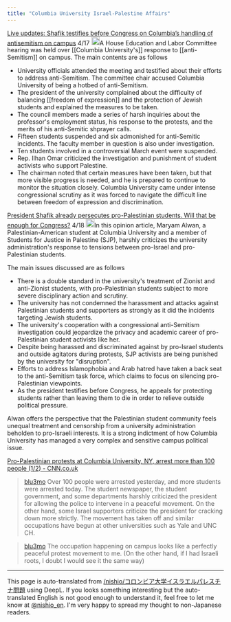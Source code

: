 ```yaml
---
title: "Columbia University Israel-Palestine Affairs"
---
```



[Live updates: Shafik testifies before Congress on Columbia’s handling of antisemitism on campus](https://www.columbiaspectator.com/news/2024/04/17/live-updates-shafik-testifies-before-congress-on-columbias-handling-of-antisemitism-on-campus/) 4/17
<img src='https://scrapbox.io/api/pages/nishio-en/claude/icon' alt='claude.icon' height="19.5"/>A House Education and Labor Committee hearing was held over [[Columbia University's]] response to [[anti-Semitism]] on campus.
The main contents are as follows
- University officials attended the meeting and testified about their efforts to address anti-Semitism. The committee chair accused Columbia University of being a hotbed of anti-Semitism.
- The president of the university complained about the difficulty of balancing [[freedom of expression]] and the protection of Jewish students and explained the measures to be taken.
- The council members made a series of harsh inquiries about the professor's employment status, his response to the protests, and the merits of his anti-Semitic shprayer calls.
- Fifteen students suspended and six admonished for anti-Semitic incidents. The faculty member in question is also under investigation.
- Ten students involved in a controversial March event were suspended.
- Rep. Ilhan Omar criticized the investigation and punishment of student activists who support Palestine.
- The chairman noted that certain measures have been taken, but that more visible progress is needed, and he is prepared to continue to monitor the situation closely.
Columbia University came under intense congressional scrutiny as it was forced to navigate the difficult line between freedom of expression and discrimination.

[President Shafik already persecutes pro-Palestinian students. Will that be enough for Congress?](https://www.columbiaspectator.com/opinion/2024/04/17/president-shafik-already-persecutes-pro-palestinian-students-will-that-be-enough-for-congress/) 4/18
<img src='https://scrapbox.io/api/pages/nishio-en/claude/icon' alt='claude.icon' height="19.5"/>In this opinion article, Maryam Alwan, a Palestinian-American student at Columbia University and a member of Students for Justice in Palestine (SJP), harshly criticizes the university administration's response to tensions between pro-Israel and pro-Palestinian students.

The main issues discussed are as follows
- There is a double standard in the university's treatment of Zionist and anti-Zionist students, with pro-Palestinian students subject to more severe disciplinary action and scrutiny.
- The university has not condemned the harassment and attacks against Palestinian students and supporters as strongly as it did the incidents targeting Jewish students.
- The university's cooperation with a congressional anti-Semitism investigation could jeopardize the privacy and academic career of pro-Palestinian student activists like her.
- Despite being harassed and discriminated against by pro-Israel students and outside agitators during protests, SJP activists are being punished by the university for "disruption".
- Efforts to address Islamophobia and Arab hatred have taken a back seat to the anti-Semitism task force, which claims to focus on silencing pro-Palestinian viewpoints.
- As the president testifies before Congress, he appeals for protecting students rather than leaving them to die in order to relieve outside political pressure.

Alwan offers the perspective that the Palestinian student community feels unequal treatment and censorship from a university administration beholden to pro-Israeli interests. It is a strong indictment of how Columbia University has managed a very complex and sensitive campus political issue.

[Pro-Palestinian protests at Columbia University, NY, arrest more than 100 people (1/2) - CNN.co.uk](https://www.cnn.co.jp/usa/35217994.html?ref=rss)

> [blu3mo](https://twitter.com/blu3mo/status/1781539371071553974) Over 100 people were arrested yesterday, and more students were arrested today.
>  The student newspaper, the student government, and some departments harshly criticized the president for allowing the police to intervene in a peaceful movement.
>  On the other hand, some Israel supporters criticize the president for cracking down more strictly.
>  The movement has taken off and similar occupations have begun at other universities such as Yale and UNC CH.

> [blu3mo](https://twitter.com/blu3mo/status/1781541617125507389) The occupation happening on campus looks like a perfectly peaceful protest movement to me.
>  (On the other hand, if I had Israeli roots, I doubt I would see it the same way)



---
This page is auto-translated from [/nishio/コロンビア大学イスラエルパレスチナ問題](https://scrapbox.io/nishio/コロンビア大学イスラエルパレスチナ問題) using DeepL. If you looks something interesting but the auto-translated English is not good enough to understand it, feel free to let me know at [@nishio_en](https://twitter.com/nishio_en). I'm very happy to spread my thought to non-Japanese readers.